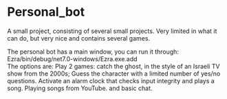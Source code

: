 # Personal_bot
A small project, consisting of several small projects. Very limited in what it can do, but very nice and contains several games.

The personal bot has a main window, you can run it through: Ezra/bin/debug/net7.0-windows/Ezra.exe.add <br/>
The options are:
Play 2 games: catch the ghost, in the style of an Israeli TV show from the 2000s; Guess the character with a limited number of yes/no questions.
Activate an alarm clock that checks input integrity and plays a song.
Playing songs from YouTube.
and basic chat.
